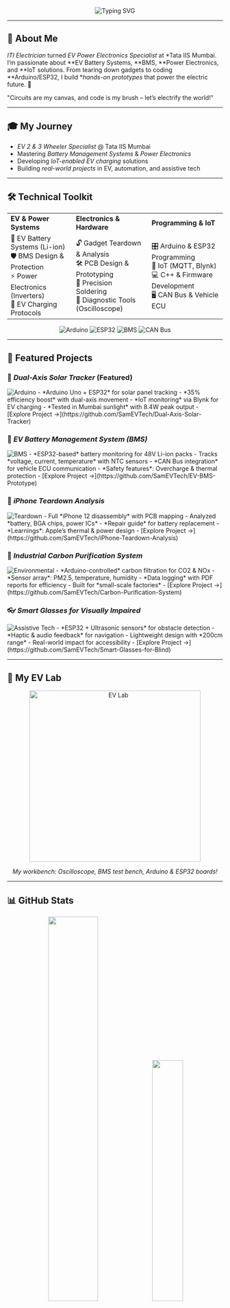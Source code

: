 <div align="center">
  <img src="https://readme-typing-svg.herokuapp.com?font=Fira+Code&pause=1000&color=00D4FF&center=true&vCenter=true&width=435&lines=Hey+There!+I'm+Sam...;EV+Specialist+%40+Tata+IIS+Mumbai;Power+Electronics+%26+BMS+Engineer;Arduino+%26+ESP32+Innovator;Building+the+Electric+Future!+%F0%9F%9A%97%E2%9A%A1%EF%B8%8F" alt="Typing SVG" />
</div>

---

## 🔋 About Me
*ITI Electrician* turned *EV Power Electronics Specialist* at *Tata IIS Mumbai. I’m passionate about **EV Battery Systems, **BMS, **Power Electronics, and **IoT solutions. From tearing down gadgets to coding **Arduino/ESP32, I build **hands-on prototypes* that power the electric future. 🚀

"Circuits are my canvas, and code is my brush – let’s electrify the world!"

---

## 🎓 My Journey
- *EV 2 & 3 Wheeler Specialist* @ Tata IIS Mumbai
- Mastering *Battery Management Systems* & *Power Electronics*
- Developing *IoT-enabled EV charging* solutions
- Building *real-world projects* in EV, automation, and assistive tech

---

## 🛠️ Technical Toolkit
<table>
  <tr>
    <td><b>EV & Power Systems</b></td>
    <td><b>Electronics & Hardware</b></td>
    <td><b>Programming & IoT</b></td>
  </tr>
  <tr>
    <td>
      🔋 EV Battery Systems (Li-ion)<br>
      🛡️ BMS Design & Protection<br>
      ⚡ Power Electronics (Inverters)<br>
      🔌 EV Charging Protocols
    </td>
    <td>
      🔓 Gadget Teardown & Analysis<br>
      🛠️ PCB Design & Prototyping<br>
      📐 Precision Soldering<br>
      🔧 Diagnostic Tools (Oscilloscope)
    </td>
    <td>
      🎛️ Arduino & ESP32 Programming<br>
      📡 IoT (MQTT, Blynk)<br>
      💻 C++ & Firmware Development<br>
      🖥️ CAN Bus & Vehicle ECU
    </td>
  </tr>
</table>

<div align="center">
  <img src="https://img.shields.io/badge/Arduino-00979D?style=flat-square&logo=arduino&logoColor=white" alt="Arduino" />
  <img src="https://img.shields.io/badge/ESP32-3C92D3?style=flat-square&logo=esp32&logoColor=white" alt="ESP32" />
  <img src="https://img.shields.io/badge/BMS-4CAF50?style=flat-square&logo=voltmeter&logoColor=white" alt="BMS" />
  <img src="https://img.shields.io/badge/CAN-Bus-2196F3?style=flat-square&logo=car&logoColor=white" alt="CAN Bus" />
</div>

---

## 🚀 Featured Projects

### 🔆 *Dual-Axis Solar Tracker* (Featured)
<img src="https://img.shields.io/badge/Arduino-00979D?style=flat-square&logo=arduino&logoColor=white" alt="Arduino" />
- *Arduino Uno + ESP32* for solar panel tracking
- *35% efficiency boost* with dual-axis movement
- *IoT monitoring* via Blynk for EV charging
- *Tested in Mumbai sunlight* with 8.4W peak output
- [Explore Project →](https://github.com/SamEVTech/Dual-Axis-Solar-Tracker)

### 🔋 *EV Battery Management System (BMS)*
<img src="https://img.shields.io/badge/BMS-4CAF50?style=flat-square&logo=voltmeter&logoColor=white" alt="BMS" />
- *ESP32-based* battery monitoring for 48V Li-ion packs
- Tracks *voltage, current, temperature* with NTC sensors
- *CAN Bus integration* for vehicle ECU communication
- *Safety features*: Overcharge & thermal protection
- [Explore Project →](https://github.com/SamEVTech/EV-BMS-Prototype)

### 📱 *iPhone Teardown Analysis*
<img src="https://img.shields.io/badge/Teardown-FF6B35?style=flat-square&logo=tools&logoColor=white" alt="Teardown" />
- Full *iPhone 12 disassembly* with PCB mapping
- Analyzed *battery, BGA chips, power ICs*
- *Repair guide* for battery replacement
- *Learnings*: Apple’s thermal & power design
- [Explore Project →](https://github.com/SamEVTech/iPhone-Teardown-Analysis)

### 🌿 *Industrial Carbon Purification System*
<img src="https://img.shields.io/badge/Environmental-228B22?style=flat-square&logo=leaf&logoColor=white" alt="Environmental" />
- *Arduino-controlled* carbon filtration for CO2 & NOx
- *Sensor array*: PM2.5, temperature, humidity
- *Data logging* with PDF reports for efficiency
- Built for *small-scale factories*
- [Explore Project →](https://github.com/SamEVTech/Carbon-Purification-System)

### 👓 *Smart Glasses for Visually Impaired*
<img src="https://img.shields.io/badge/Assistive-Tech-800080?style=flat-square&logo=eye&logoColor=white" alt="Assistive Tech" />
- *ESP32 + Ultrasonic sensors* for obstacle detection
- *Haptic & audio feedback* for navigation
- Lightweight design with *200cm range*
- Real-world impact for accessibility
- [Explore Project →](https://github.com/SamEVTech/Smart-Glasses-for-Blind)

---

## 📸 My EV Lab
<div align="center">
  <img src="https://github.com/SamEVTech/SamEVTech/blob/main/ev_lab.jpg?raw=true" width="400" alt="EV Lab" />
  <p><i>My workbench: Oscilloscope, BMS test bench, Arduino & ESP32 boards!</i></p>
</div>

---

## 📊 GitHub Stats
<div align="center">
  <img src="https://github-readme-stats.vercel.app/api?username=SamEVTech&show_icons=true&theme=radical&hide_border=true&title_color=00D4FF&text_color=FFFFFF&bg_color=0D1117" width="48%" />
  <img src="https://github-readme-streak-stats.herokuapp.com/?user=SamEVTech&theme=radical&hide_border=true" width="38%" />
</div>

---

## 🏆 Lessons from the Lab
- *BMS is about safety first, then efficiency* 🔋
- *ESP32’s WiFi is powerful but needs power management* 📡
- *Teardowns reveal engineering secrets* 🔓
- *Every prototype failure teaches a new trick* 💡
- *Sustainable tech starts with small, practical solutions* 🌿

---

## 🌐 Connect with Me
<div align="center">
  <a href="mailto:samirmulla2007@gmail.com">
    <img src="https://img.shields.io/badge/Gmail-D14836?style=flat-square&logo=gmail&logoColor=white" alt="Gmail" />
  </a>
  <a href="https://linkedin.com/in/SamEVTech">
    <img src="https://img.shields.io/badge/LinkedIn-0077B5?style=flat-square&logo=linkedin&logoColor=white" alt="LinkedIn" />
  </a>
  <a href="https://instagram.com/_samir_m___">
    <img src="https://img.shields.io/badge/Instagram-E4405F?style=flat-square&logo=instagram&logoColor=white" alt="Instagram" />
  </a>
</div>

---

⚡️ Hands-on EV Specialist | IoT Innovator | Powering the Electric Revolution

